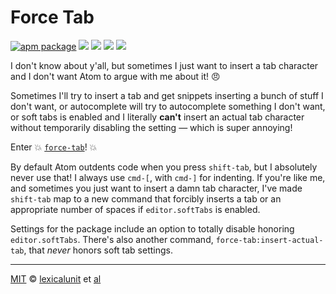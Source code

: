 # Force Tab

[![apm package][apm-ver-link]][releases]
[![][travis-ci-badge]][travis-ci]
[![][david-badge]][david]
[![][dl-badge]][apm-pkg-link]
[![][mit-badge]][mit]

I don't know about y'all, but sometimes I just want to insert a tab character and I don't want Atom to argue with me about it! :angry:

Sometimes I'll try to insert a tab and get snippets inserting a bunch of stuff I don't want, or autocomplete will try to autocomplete something I don't want, or soft tabs is enabled and I literally **can't** insert an actual tab character without temporarily disabling the setting — which is super annoying!

Enter :boom: [`force-tab`](https://atom.io/packages/force-tab)! :boom:

By default Atom outdents code when you press `shift-tab`, but I absolutely never use that! I always use `cmd-[`, with `cmd-]` for indenting. If you're like me, and sometimes you just want to insert a damn tab character, I've made `shift-tab` map to a new command that forcibly inserts a tab or an appropriate number of spaces if `editor.softTabs` is enabled.

Settings for the package include an option to totally disable honoring `editor.softTabs`. There's also another command, `force-tab:insert-actual-tab`, that _never_ honors soft tab settings.

---

[MIT][mit] © [lexicalunit][author] et [al][contributors]

[mit]:              http://opensource.org/licenses/MIT
[author]:           http://github.com/lexicalunit
[contributors]:     https://github.com/lexicalunit/force-tab/graphs/contributors
[releases]:         https://github.com/lexicalunit/force-tab/releases
[mit-badge]:        https://img.shields.io/apm/l/force-tab.svg
[apm-pkg-link]:     https://atom.io/packages/force-tab
[apm-ver-link]:     https://img.shields.io/apm/v/force-tab.svg
[dl-badge]:         http://img.shields.io/apm/dm/force-tab.svg
[travis-ci-badge]:  https://travis-ci.org/lexicalunit/force-tab.svg?branch=master
[travis-ci]:        https://travis-ci.org/lexicalunit/force-tab
[david-badge]:      https://david-dm.org/lexicalunit/force-tab.svg
[david]:            https://david-dm.org/lexicalunit/force-tab
